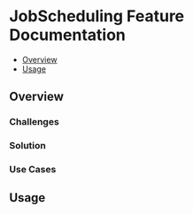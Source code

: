 # JobScheduling Feature Documentation

<!-- TOC -->

* [Overview](#overview)
* [Usage](#usage)

<!-- TOC -->

## Overview

### Challenges

### Solution

### Use Cases

## Usage